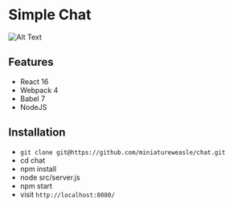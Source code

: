 # Simple Chat 

![Alt Text](chat/eg/two_person_chat.gif)

## Features

* React 16
* Webpack 4
* Babel 7
* NodeJS

## Installation

* `git clone git@https://github.com/miniatureweasle/chat.git`
* cd chat 
* npm install
* node src/server.js
* npm start
* visit `http://localhost:8080/`
